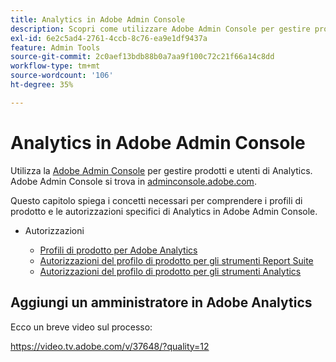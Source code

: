 ```yaml
---
title: Analytics in Adobe Admin Console
description: Scopri come utilizzare Adobe Admin Console per gestire prodotti e utenti di Analytics.
exl-id: 6e2c5ad4-2761-4ccb-8c76-ea9e1df9437a
feature: Admin Tools
source-git-commit: 2c0aef13bdb88b0a7aa9f100c72c21f66a14c8dd
workflow-type: tm+mt
source-wordcount: '106'
ht-degree: 35%

---
```


# Analytics in Adobe Admin Console

Utilizza la [Adobe Admin Console](https://helpx.adobe.com/it/enterprise/using/admin-console.html) per gestire prodotti e utenti di Analytics. Adobe Admin Console si trova in [adminconsole.adobe.com](https://adminconsole.adobe.com/).

Questo capitolo spiega i concetti necessari per comprendere i profili di prodotto e le autorizzazioni specifici di Analytics in Adobe Admin Console.

* Autorizzazioni

   * [Profili di prodotto per Adobe Analytics](/help/admin/admin-console/permissions/product-profile.md)
   * [Autorizzazioni del profilo di prodotto per gli strumenti Report Suite](/help/admin/admin-console/permissions/report-suite-tools.md)
   * [Autorizzazioni del profilo di prodotto per gli strumenti Analytics](/help/admin/admin-console/permissions/analytics-tools.md)

## Aggiungi un amministratore in Adobe Analytics

Ecco un breve video sul processo:

https://video.tv.adobe.com/v/37648/?quality=12

